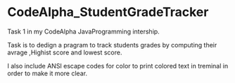 # CodeAlpha_StudentGradeTracker
Task 1 in my CodeAlpha JavaProgramming intership.

Task is to dedign a pragram to track students grades by computing their avrage ,Highist score and lowest score.

I also include ANSI escape codes for color to print colored text in treminal in order to make it more clear.
